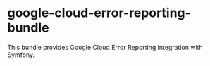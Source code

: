# google-cloud-error-reporting-bundle
This bundle provides Google Cloud Error Reporting integration with Symfony.

